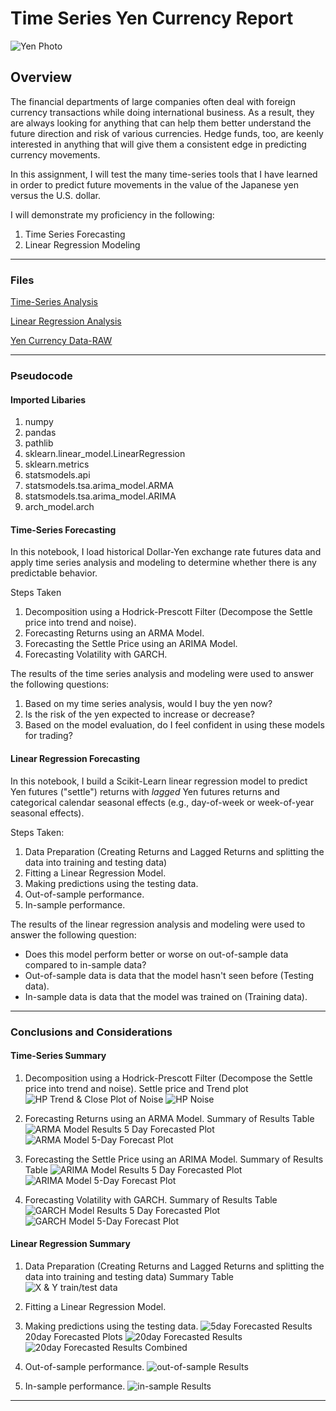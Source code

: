 # Time Series Yen Currency Report

![Yen Photo](Images/unit-10-readme-photo.png)

## Overview

The financial departments of large companies often deal with foreign currency transactions while doing international business. As a result, they are always looking for anything that can help them better understand the future direction and risk of various currencies. Hedge funds, too, are keenly interested in anything that will give them a consistent edge in predicting currency movements.

In this assignment, I will test the many time-series tools that I have learned in order to predict future movements in the value of the Japanese yen versus the U.S. dollar.

I will demonstrate my proficiency in the following:

1. Time Series Forecasting
2. Linear Regression Modeling

- - -

### Files

[Time-Series Analysis](Starter_Code/time_series_analysis.ipynb)

[Linear Regression Analysis](Starter_Code/regression_analysis.ipynb)

[Yen Currency Data-RAW](Starter_Code/yen.csv)

- - -

### Pseudocode

#### Imported Libaries

1. numpy
2. pandas
3. pathlib
4. sklearn.linear_model.LinearRegression
5. sklearn.metrics
6. statsmodels.api
7. statsmodels.tsa.arima_model.ARMA
8. statsmodels.tsa.arima_model.ARIMA
9. arch_model.arch

#### Time-Series Forecasting

In this notebook, I load historical Dollar-Yen exchange rate futures data and apply time series analysis and modeling to determine whether there is any predictable behavior.

Steps Taken

1. Decomposition using a Hodrick-Prescott Filter (Decompose the Settle price into trend and noise).
2. Forecasting Returns using an ARMA Model.
3. Forecasting the Settle Price using an ARIMA Model.
4. Forecasting Volatility with GARCH.

The results of the time series analysis and modeling were used to answer the following questions:

1. Based on my time series analysis, would I buy the yen now?
2. Is the risk of the yen expected to increase or decrease?
3. Based on the model evaluation, do I feel confident in using these models for trading?

#### Linear Regression Forecasting

In this notebook, I build a Scikit-Learn linear regression model to predict Yen futures ("settle") returns with *lagged* Yen futures returns and categorical calendar seasonal effects (e.g., day-of-week or week-of-year seasonal effects).

Steps Taken:

1. Data Preparation (Creating Returns and Lagged Returns and splitting the data into training and testing data)
2. Fitting a Linear Regression Model.
3. Making predictions using the testing data.
4. Out-of-sample performance.
5. In-sample performance.

The results of the linear regression analysis and modeling were used to answer the following question:

* Does this model perform better or worse on out-of-sample data compared to in-sample data?
* Out-of-sample data is data that the model hasn't seen before (Testing data).
* In-sample data is data that the model was trained on (Training data).
- - -

### Conclusions and Considerations

#### Time-Series Summary

1. Decomposition using a Hodrick-Prescott Filter (Decompose the Settle price into trend and noise).
Settle price and Trend plot
![HP Trend & Close](Images/HP_filter_decomposition.png)
Plot of Noise
![HP Noise](Images/HP_Filter_Noise.png)

2. Forecasting Returns using an ARMA Model.
Summary of Results Table
![ARMA Model Results](Images/ARMA_MODEL_RESULTS.png)
5 Day Forecasted Plot
![ARMA Model 5-Day Forecast Plot](Images/5dayARMAplot.png)

3. Forecasting the Settle Price using an ARIMA Model.
Summary of Results Table
![ARIMA Model Results](Images/ARIMA_MODEL_RESULTS.png)
5 Day Forecasted Plot
![ARIMA Model 5-Day Forecast Plot](Images/5dayARIMAplot.png)

4. Forecasting Volatility with GARCH.
Summary of Results Table
![GARCH Model Results](Images/GARCH_MODEL_RESULTS.png)
5 Day Forecasted Plot
![GARCH Model 5-Day Forecast Plot](Images/5dayGARCHplot.png)

#### Linear Regression Summary

1. Data Preparation (Creating Returns and Lagged Returns and splitting the data into training and testing data)
Summary Table
![X & Y train/test data](Images/XYtrainTEST.png)

2. Fitting a Linear Regression Model.

3. Making predictions using the testing data.
![5day Forecasted Results](Images/5dayLR_Forecast.png)
20day Forecasted Plots
![20day Forecasted Results](Images/LRsubplots.png)
![20day Forecasted Results Combined](Images/LRcombined.png)

4. Out-of-sample performance.
![out-of-sample Results](Images/RMSEoutofsample.png)

5. In-sample performance.
![in-sample Results](Images/RMSE_insample.png)

- - -
